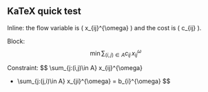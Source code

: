 ## KaTeX quick test

Inline: the flow variable is \( x_{ij}^{\omega} \) and the cost is \( c_{ij} \).

Block:
$$
\min \sum_{(i,j)\in A} c_{ij}\, x_{ij}^{\omega}
$$

Constraint:
$$
\sum_{j:(i,j)\in A} x_{ij}^{\omega}
- \sum_{j:(j,i)\in A} x_{ji}^{\omega}
= b_{i}^{\omega}
$$
